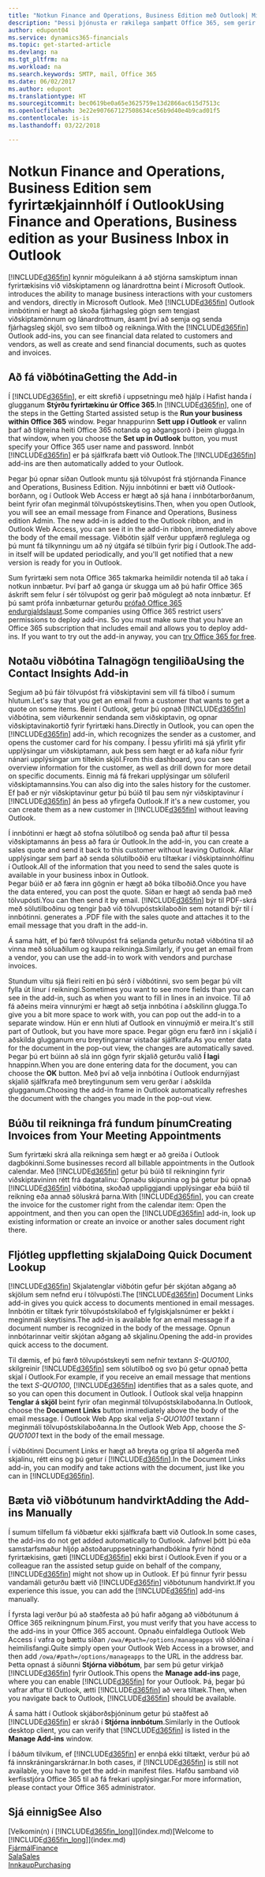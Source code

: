 ```yaml
---
title: "Notkun Finance and Operations, Business Edition með Outlook| Microsoft Docs"
description: "Þessi þjónusta er rækilega samþætt Office 365, sem gerir þér kleift að stjórna öllum fyrirtækja- og tölvupóstsamskiptum við viðskiptamenn og lánardrottna í Outlook."
author: edupont04
ms.service: dynamics365-financials
ms.topic: get-started-article
ms.devlang: na
ms.tgt_pltfrm: na
ms.workload: na
ms.search.keywords: SMTP, mail, Office 365
ms.date: 06/02/2017
ms.author: edupont
ms.translationtype: HT
ms.sourcegitcommit: bec0619be0a65e3625759e13d2866ac615d7513c
ms.openlocfilehash: 3e22e907667127508634ce56b9d40e4b9cad01f5
ms.contentlocale: is-is
ms.lasthandoff: 03/22/2018

---
```

# <a name="using-finance-and-operations-business-edition-as-your-business-inbox-in-outlook"></a><span data-ttu-id="5f0d2-103">Notkun Finance and Operations, Business Edition sem fyrirtækjainnhólf í Outlook</span><span class="sxs-lookup"><span data-stu-id="5f0d2-103">Using Finance and Operations, Business edition as your Business Inbox in Outlook</span></span>
[!INCLUDE[d365fin](includes/d365fin_md.md)]<span data-ttu-id="5f0d2-104"> kynnir möguleikann á að stjórna samskiptum innan fyrirtækisins við viðskiptamenn og lánardrottna beint í Microsoft Outlook.</span><span class="sxs-lookup"><span data-stu-id="5f0d2-104"> introduces the ability to manage business interactions with your customers and vendors, directly in Microsoft Outlook.</span></span> <span data-ttu-id="5f0d2-105">Með [!INCLUDE[d365fin](includes/d365fin_md.md)] Outlook innbótinni er hægt að skoða fjárhagsleg gögn sem tengjast viðskiptamönnum og lánardrottnum, ásamt því að semja og senda fjárhagsleg skjöl, svo sem tilboð og reikninga.</span><span class="sxs-lookup"><span data-stu-id="5f0d2-105">With the [!INCLUDE[d365fin](includes/d365fin_md.md)] Outlook add-ins, you can see financial data related to customers and vendors, as well as create and send financial documents, such as quotes and invoices.</span></span>  

## <a name="getting-the-add-in"></a><span data-ttu-id="5f0d2-106">Að fá viðbótina</span><span class="sxs-lookup"><span data-stu-id="5f0d2-106">Getting the Add-in</span></span>
<span data-ttu-id="5f0d2-107">Í [!INCLUDE[d365fin](includes/d365fin_md.md)], er eitt skrefið í uppsetningu með hjálp í Hafist handa í glugganum **Stýrðu fyrirtækinu úr Office 365**.</span><span class="sxs-lookup"><span data-stu-id="5f0d2-107">In [!INCLUDE[d365fin](includes/d365fin_md.md)], one of the steps in the Getting Started assisted setup is the **Run your business within Office 365** window.</span></span> <span data-ttu-id="5f0d2-108">Þegar hnappurinn **Sett upp í Outlook** er valinn þarf að tilgreina heiti Office 365 notanda og aðgangsorð í þeim glugga.</span><span class="sxs-lookup"><span data-stu-id="5f0d2-108">In that window, when you choose the **Set up in Outlook** button, you must specify your Office 365 user name and password.</span></span> <span data-ttu-id="5f0d2-109">Innbót [!INCLUDE[d365fin](includes/d365fin_md.md)] er þá sjálfkrafa bætt við Outlook.</span><span class="sxs-lookup"><span data-stu-id="5f0d2-109">The [!INCLUDE[d365fin](includes/d365fin_md.md)] add-ins are then automatically added to your Outlook.</span></span>  

<span data-ttu-id="5f0d2-110">Þegar þú opnar síðan Outlook muntu sjá tölvupóst frá stjórnanda Finance and Operations, Business Edition. Nýju innbótinni er bætt við Outlook-borðann, og í Outlook Web Access er hægt að sjá hana í innbótarborðanum, beint fyrir ofan meginmál tölvupóstskeytisins.</span><span class="sxs-lookup"><span data-stu-id="5f0d2-110">Then, when you open Outlook, you will see an email message from Finance and Operations, Business edition Admin. The new add-in is added to the Outlook ribbon, and in Outlook Web Access, you can see it in the add-in ribbon, immediately above the body of the email message.</span></span> <span data-ttu-id="5f0d2-111">Viðbótin sjálf verður uppfærð reglulega og þú munt fá tilkynningu um að ný útgáfa sé tilbúin fyrir þig í Outlook.</span><span class="sxs-lookup"><span data-stu-id="5f0d2-111">The add-in itself will be updated periodically, and you'll get notified that a new version is ready for you in Outlook.</span></span>  

<span data-ttu-id="5f0d2-112">Sum fyrirtæki sem nota Office 365 takmarka heimildir notenda til að taka í notkun innbætur. Því þarf að ganga úr skugga um að þú hafir Office 365 áskrift sem felur í sér tölvupóst og gerir það mögulegt að nota innbætur. Ef þú samt prófa innbæturnar geturðu [prófað Office 365 endurgjaldslaust](https://products.office.com/try).</span><span class="sxs-lookup"><span data-stu-id="5f0d2-112">Some companies using Office 365 restrict users’ permissions to deploy add-ins. So you must make sure that you have an Office 365 subscription that includes email and allows you to deploy add-ins. If you want to try out the add-in anyway, you can [try Office 365 for free](https://products.office.com/try).</span></span>  

## <a name="using-the-contact-insights-add-in"></a><span data-ttu-id="5f0d2-113">Notaðu viðbótina Talnagögn tengiliða</span><span class="sxs-lookup"><span data-stu-id="5f0d2-113">Using the Contact Insights Add-in</span></span>
<span data-ttu-id="5f0d2-114">Segjum að þú fáir tölvupóst frá viðskiptavini sem vill fá tilboð í sumum hlutum.</span><span class="sxs-lookup"><span data-stu-id="5f0d2-114">Let's say that you get an email from a customer that wants to get a quote on some items.</span></span> <span data-ttu-id="5f0d2-115">Beint í Outlook, getur þú opnað [!INCLUDE[d365fin](includes/d365fin_md.md)] viðbótina, sem viðurkennir sendanda sem viðskiptavin, og opnar viðskiptavinakortið fyrir fyrirtæki hans.</span><span class="sxs-lookup"><span data-stu-id="5f0d2-115">Directly in Outlook, you can open the [!INCLUDE[d365fin](includes/d365fin_md.md)] add-in, which recognizes the sender as a customer, and opens the customer card for his company.</span></span> <span data-ttu-id="5f0d2-116">Í þessu yfirliti má sjá yfirlit yfir upplýsingar um viðskiptamann, auk þess sem hægt er að kafa niður fyrir nánari upplýsingar um tiltekin skjöl.</span><span class="sxs-lookup"><span data-stu-id="5f0d2-116">From this dashboard, you can see overview information for the customer, as well as drill down for more detail on specific documents.</span></span> <span data-ttu-id="5f0d2-117">Einnig má fá frekari upplýsingar um söluferil viðskiptamannsins.</span><span class="sxs-lookup"><span data-stu-id="5f0d2-117">You can also dig into the sales history for the customer.</span></span> <span data-ttu-id="5f0d2-118">Ef það er nýr viðskiptavinur getur þú búið til þau sem nýr viðskiptavinur í [!INCLUDE[d365fin](includes/d365fin_md.md)] án þess að yfirgefa Outlook.</span><span class="sxs-lookup"><span data-stu-id="5f0d2-118">If it's a new customer, you can create them as a new customer in [!INCLUDE[d365fin](includes/d365fin_md.md)] without leaving Outlook.</span></span>  

<span data-ttu-id="5f0d2-119">Í innbótinni er hægt að stofna sölutilboð og senda það aftur til þessa viðskiptamanns án þess að fara úr Outlook.</span><span class="sxs-lookup"><span data-stu-id="5f0d2-119">In the add-in, you can create a sales quote and send it back to this customer without leaving Outlook.</span></span> <span data-ttu-id="5f0d2-120">Allar upplýsingar sem þarf að senda sölutilboðið eru tiltækar í viðskiptainnhólfinu í Outlook.</span><span class="sxs-lookup"><span data-stu-id="5f0d2-120">All of the information that you need to send the sales quote is available in your business inbox in Outlook.</span></span>  
<span data-ttu-id="5f0d2-121">Þegar búið er að færa inn gögnin er hægt að bóka tilboðið.</span><span class="sxs-lookup"><span data-stu-id="5f0d2-121">Once you have the data entered, you can post the quote.</span></span> <span data-ttu-id="5f0d2-122">Síðan er hægt að senda það með tölvupósti.</span><span class="sxs-lookup"><span data-stu-id="5f0d2-122">You can then send it by email.</span></span> [!INCLUDE[d365fin](includes/d365fin_md.md)]<span data-ttu-id="5f0d2-123"> býr til PDF-skrá með sölutilboðinu og tengir það við tölvupóstskilaboðin sem notandi býr til í innbótinni.</span><span class="sxs-lookup"><span data-stu-id="5f0d2-123"> generates a .PDF file with the sales quote and attaches it to the email message that you draft in the add-in.</span></span>  

<span data-ttu-id="5f0d2-124">Á sama hátt, ef þú færð tölvupóst frá seljanda geturðu notað viðbótina til að vinna með söluaðilum og kaupa reikninga.</span><span class="sxs-lookup"><span data-stu-id="5f0d2-124">Similarly, if you get an email from a vendor, you can use the add-in to work with vendors and purchase invoices.</span></span>  

<span data-ttu-id="5f0d2-125">Stundum viltu sjá fleiri reiti en þú sérð í viðbótinni, svo sem þegar þú vilt fylla út línur í reikningi.</span><span class="sxs-lookup"><span data-stu-id="5f0d2-125">Sometimes you want to see more fields than you can see in the add-in, such as when you want to fill in lines in an invoice.</span></span> <span data-ttu-id="5f0d2-126">Til að fá aðeins meira vinnurými er hægt að setja innbótina í aðskilinn glugga.</span><span class="sxs-lookup"><span data-stu-id="5f0d2-126">To give you a bit more space to work with, you can pop out the add-in to a separate window.</span></span> <span data-ttu-id="5f0d2-127">Hún er enn hluti af Outlook en vinnuýmið er meira.</span><span class="sxs-lookup"><span data-stu-id="5f0d2-127">It's still part of Outlook, but you have more space.</span></span> <span data-ttu-id="5f0d2-128">Þegar gögn eru færð inn í skjalið í aðskilda glugganum eru breytingarnar vistaðar sjálfkrafa.</span><span class="sxs-lookup"><span data-stu-id="5f0d2-128">As you enter data for the document in the pop-out view, the changes are automatically saved.</span></span> <span data-ttu-id="5f0d2-129">Þegar þú ert búinn að slá inn gögn fyrir skjalið geturðu valið **Í lagi** hnappinn.</span><span class="sxs-lookup"><span data-stu-id="5f0d2-129">When you are done entering data for the document, you can choose the **OK** button.</span></span> <span data-ttu-id="5f0d2-130">Með því að velja innbótina í Outlook endurnýjast skjalið sjálfkrafa með breytingunum sem veru gerðar í aðskilda glugganum.</span><span class="sxs-lookup"><span data-stu-id="5f0d2-130">Choosing the add-in frame in Outlook automatically refreshes the document with the changes you made in the pop-out view.</span></span>  

## <a name="creating-invoices-from-your-meeting-appointments"></a><span data-ttu-id="5f0d2-131">Búðu til reikninga frá fundum þínum</span><span class="sxs-lookup"><span data-stu-id="5f0d2-131">Creating Invoices from Your Meeting Appointments</span></span>
<span data-ttu-id="5f0d2-132">Sum fyrirtæki skrá alla reikninga sem hægt er að greiða í Outlook dagbókinni.</span><span class="sxs-lookup"><span data-stu-id="5f0d2-132">Some businesses record all billable appointments in the Outlook calendar.</span></span> <span data-ttu-id="5f0d2-133">Með [!INCLUDE[d365fin](includes/d365fin_md.md)] getur þú búið til reikninginn fyrir viðskiptavininn rétt frá dagatalinu: Opnaðu skipunina og þá getur þú opnað [!INCLUDE[d365fin](includes/d365fin_md.md)] viðbótina, skoðað uppliggjandi upplýsingar eða búið til reikning eða annað söluskrá þarna.</span><span class="sxs-lookup"><span data-stu-id="5f0d2-133">With [!INCLUDE[d365fin](includes/d365fin_md.md)], you can create the invoice for the customer right from the calendar item: Open the appointment, and then you can open the [!INCLUDE[d365fin](includes/d365fin_md.md)] add-in, look up existing information or create an invoice or another sales document right there.</span></span>  

## <a name="doing-quick-document-lookup"></a><span data-ttu-id="5f0d2-134">Fljótleg uppfletting skjala</span><span class="sxs-lookup"><span data-stu-id="5f0d2-134">Doing Quick Document Lookup</span></span>
<span data-ttu-id="5f0d2-135">[!INCLUDE[d365fin](includes/d365fin_md.md)] Skjalatenglar viðbótin gefur þér skjótan aðgang að skjölum sem nefnd eru í tölvupósti.</span><span class="sxs-lookup"><span data-stu-id="5f0d2-135">The [!INCLUDE[d365fin](includes/d365fin_md.md)] Document Links add-in gives you quick access to documents mentioned in email messages.</span></span> <span data-ttu-id="5f0d2-136">Innbótin er tiltæk fyrir tölvupóstskilaboð ef fylgiskjalsnúmer er þekkt í meginmáli skeytisins.</span><span class="sxs-lookup"><span data-stu-id="5f0d2-136">The add-in is available for an email message if a document number is recognized in the body of the message.</span></span> <span data-ttu-id="5f0d2-137">Opnun innbótarinnar veitir skjótan aðgang að skjalinu.</span><span class="sxs-lookup"><span data-stu-id="5f0d2-137">Opening the add-in provides quick access to the document.</span></span>  

<span data-ttu-id="5f0d2-138">Til dæmis, ef þú færð tölvupóstskeyti sem nefnir textann *S-QUO100*, skilgreinir [!INCLUDE[d365fin](includes/d365fin_md.md)] sem sölutilboð og svo þú getur opnað þetta skjal í Outlook.</span><span class="sxs-lookup"><span data-stu-id="5f0d2-138">For example, if you receive an email message that mentions the text *S-QUO100*, [!INCLUDE[d365fin](includes/d365fin_md.md)] identifies that as a sales quote, and so you can open this document in Outlook.</span></span> <span data-ttu-id="5f0d2-139">Í Outlook skal velja hnappinn **Tenglar á skjöl** beint fyrir ofan meginmál tölvupóstskilaboðanna.</span><span class="sxs-lookup"><span data-stu-id="5f0d2-139">In Outlook, choose the **Document Links** button immediately above the body of the email message.</span></span> <span data-ttu-id="5f0d2-140">Í Outlook Web App skal velja *S-QUO1001* textann í meginmáli tölvupóstskilaboðanna.</span><span class="sxs-lookup"><span data-stu-id="5f0d2-140">In the Outlook Web App, choose the *S-QUO1001* text in the body of the email message.</span></span>  

<span data-ttu-id="5f0d2-141">Í viðbótinni Document Links er hægt að breyta og grípa til aðgerða með skjalinu, rétt eins og þú getur í [!INCLUDE[d365fin](includes/d365fin_md.md)].</span><span class="sxs-lookup"><span data-stu-id="5f0d2-141">In the Document Links add-in, you can modify and take actions with the document, just like you can in [!INCLUDE[d365fin](includes/d365fin_md.md)].</span></span>

## <a name="adding-the-add-ins-manually"></a><span data-ttu-id="5f0d2-142">Bæta við viðbótunum handvirkt</span><span class="sxs-lookup"><span data-stu-id="5f0d2-142">Adding the Add-ins Manually</span></span>
<span data-ttu-id="5f0d2-143">Í sumum tilfellum fá viðbætur ekki sjálfkrafa bætt við Outlook.</span><span class="sxs-lookup"><span data-stu-id="5f0d2-143">In some cases, the add-ins do not get added automatically to Outlook.</span></span> <span data-ttu-id="5f0d2-144">Jafnvel þótt þú eða samstarfsmaður hljóp aðstoðaruppsetningarhandbókina fyrir hönd fyrirtækisins, gæti [!INCLUDE[d365fin](includes/d365fin_md.md)] ekki birst í Outlook.</span><span class="sxs-lookup"><span data-stu-id="5f0d2-144">Even if you or a colleague ran the assisted setup guide on behalf of the company, [!INCLUDE[d365fin](includes/d365fin_md.md)] might not show up in Outlook.</span></span> <span data-ttu-id="5f0d2-145">Ef þú finnur fyrir þessu vandamáli geturðu bætt við [!INCLUDE[d365fin](includes/d365fin_md.md)] viðbótunum handvirkt.</span><span class="sxs-lookup"><span data-stu-id="5f0d2-145">If you experience this issue, you can add the [!INCLUDE[d365fin](includes/d365fin_md.md)] add-ins manually.</span></span>  

<span data-ttu-id="5f0d2-146">Í fyrsta lagi verður þú að staðfesta að þú hafir aðgang að viðbótunum á Office 365 reikningnum þínum.</span><span class="sxs-lookup"><span data-stu-id="5f0d2-146">First, you must verify that you have access to the add-ins in your Office 365 account.</span></span> <span data-ttu-id="5f0d2-147">Opnaðu einfaldlega Outlook Web Access í vafra og bættu síðan `/owa/#path=/options/manageapps` við slóðina í heimilisfangi.</span><span class="sxs-lookup"><span data-stu-id="5f0d2-147">Quite simply open your Outlook Web Access in a browser, and then add `/owa/#path=/options/manageapps` to the URL in the address bar.</span></span> <span data-ttu-id="5f0d2-148">Þetta opnast á síðunni **Stjórna viðbótum**, þar sem þú getur virkjað [!INCLUDE[d365fin](includes/d365fin_md.md)] fyrir Outlook.</span><span class="sxs-lookup"><span data-stu-id="5f0d2-148">This opens the **Manage add-ins** page, where you can enable [!INCLUDE[d365fin](includes/d365fin_md.md)] for your Outlook.</span></span> <span data-ttu-id="5f0d2-149">Þá, þegar þú vafrar aftur til Outlook, ætti [!INCLUDE[d365fin](includes/d365fin_md.md)] að vera tiltæk.</span><span class="sxs-lookup"><span data-stu-id="5f0d2-149">Then, when you navigate back to Outlook, [!INCLUDE[d365fin](includes/d365fin_md.md)] should be available.</span></span>  

<span data-ttu-id="5f0d2-150">Á sama hátt í Outlook skjáborðsþjóninum getur þú staðfest að [!INCLUDE[d365fin](includes/d365fin_md.md)] er skráð í **Stjórna innbótum**.</span><span class="sxs-lookup"><span data-stu-id="5f0d2-150">Similarly in the Outlook desktop client, you can verify that [!INCLUDE[d365fin](includes/d365fin_md.md)] is listed in the **Manage Add-ins** window.</span></span>  

<span data-ttu-id="5f0d2-151">Í báðum tilvikum, ef [!INCLUDE[d365fin](includes/d365fin_md.md)] er ennþá ekki tiltækt, verður þú að fá innskráningarskrárnar.</span><span class="sxs-lookup"><span data-stu-id="5f0d2-151">In both cases, if [!INCLUDE[d365fin](includes/d365fin_md.md)] is still not available, you have to get the add-in manifest files.</span></span> <span data-ttu-id="5f0d2-152">Hafðu samband við kerfisstjóra Office 365 til að fá frekari upplýsingar.</span><span class="sxs-lookup"><span data-stu-id="5f0d2-152">For more information, please contact your Office 365 administrator.</span></span>

## <a name="see-also"></a><span data-ttu-id="5f0d2-153">Sjá einnig</span><span class="sxs-lookup"><span data-stu-id="5f0d2-153">See Also</span></span>
<span data-ttu-id="5f0d2-154">[Velkomin(n) í [!INCLUDE[d365fin_long](includes/d365fin_long_md.md)]](index.md)</span><span class="sxs-lookup"><span data-stu-id="5f0d2-154">[Welcome to [!INCLUDE[d365fin_long](includes/d365fin_long_md.md)]](index.md)</span></span>  
[<span data-ttu-id="5f0d2-155">Fjármál</span><span class="sxs-lookup"><span data-stu-id="5f0d2-155">Finance</span></span>](finance.md)  
[<span data-ttu-id="5f0d2-156">Sala</span><span class="sxs-lookup"><span data-stu-id="5f0d2-156">Sales</span></span>](sales-manage-sales.md)  
[<span data-ttu-id="5f0d2-157">Innkaup</span><span class="sxs-lookup"><span data-stu-id="5f0d2-157">Purchasing</span></span>](purchasing-manage-purchasing.md)  

